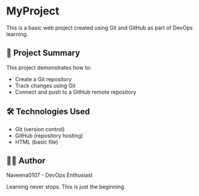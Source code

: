 # MyProject

This is a basic web project created using Git and GitHub as part of DevOps learning.

## 🚀 Project Summary
This project demonstrates how to:
- Create a Git repository
- Track changes using Git
- Connect and push to a GitHub remote repository

## 🛠 Technologies Used
- Git (version control)
- GitHub (repository hosting)
- HTML (basic file)

## 👩‍💻 Author
Naveena0107 - DevOps Enthusiast

Learning never stops. This is just the beginning.


